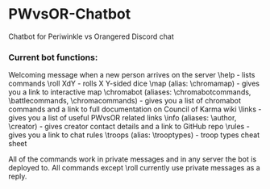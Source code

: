 # PWvsOR-Chatbot
Chatbot for Periwinkle vs Orangered Discord chat

### Current bot functions:
Welcoming message when a new person arrives on the server
\help - lists commands
\roll XdY - rolls X Y-sided dice
\map (alias: \chromamap) - gives you a link to interactive map
\chromabot (aliases: \chromabotcommands, \battlecommands, \chromacommands) - gives you a list of chromabot commands and a link to full documentation on Council of Karma wiki
\links - gives you a list of useful PWvsOR related links
\info (aliases: \author, \creator) - gives creator contact details and a link to GitHub repo
\rules - gives you a link to chat rules
\troops (alias: \trooptypes) - troop types cheat sheet

All of the commands work in private messages and in any server the bot is deployed to. All commands except \roll currently use private messages as a reply.
